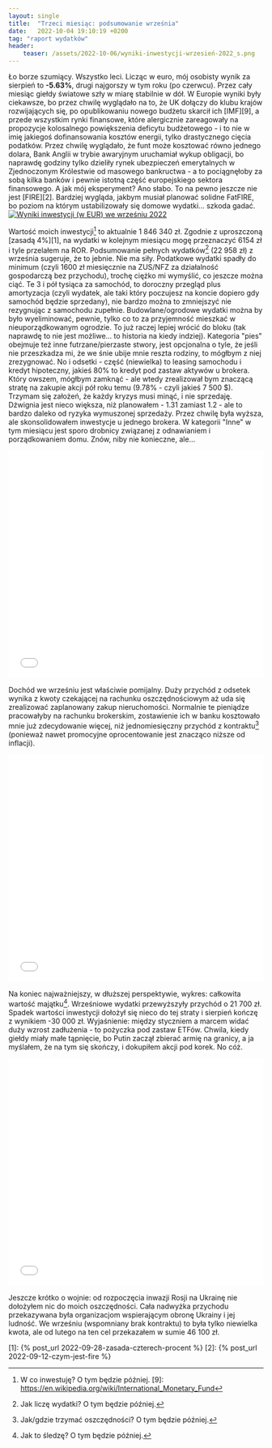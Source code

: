 ```yaml
---
layout: single
title:  "Trzeci miesiąc: podsumowanie września"
date:   2022-10-04 19:10:19 +0200
tag: "raport wydatków"
header:
    teaser: /assets/2022-10-06/wyniki-inwestycji-wrzesień-2022_s.png
---
```

Ło borze szumiący. Wszystko leci. Licząc w euro, mój osobisty wynik za sierpień to **-5.63%**, drugi najgorszy w tym roku (po czerwcu). Przez cały miesiąc giełdy światowe szły w miarę stabilnie w dół. W Europie wyniki były ciekawsze, bo przez chwilę wyglądało na to, że UK dołączy do klubu krajów rozwijających się, po opublikowaniu nowego budżetu skarcił ich [IMF][9], a przede wszystkim rynki finansowe, które alergicznie zareagowały na propozycje kolosalnego powiększenia deficytu budżetowego - i to nie w imię jakiegoś dofinansowania kosztów energii, tylko drastycznego cięcia podatków. Przez chwilę wyglądało, że funt może kosztować równo jednego dolara, Bank Anglii w trybie awaryjnym uruchamiał wykup obligacji, bo naprawdę godziny tylko dzieliły rynek ubezpieczeń emerytalnych w Zjednoczonym Królestwie od masowego bankructwa - a to pociągnęłoby za sobą kilka banków i pewnie istotną część europejskiego sektora finansowego. A jak mój eksperyment? Ano słabo. To na pewno jeszcze nie jest [FIRE][2]. Bardziej wygląda, jakbym musiał planować solidne FatFIRE, bo poziom na którym ustabilizowały się domowe wydatki... szkoda gadać.
[![Wyniki inwestycji (w EUR) we wrześniu 2022](/assets/2022-10-06/wyniki-inwestycji-wrzesień-2022_s.png)](/assets/2022-10-06/wyniki-inwestycji-wrzesień-2022.png)

Wartość moich inwestycji[^8] to aktualnie 1 846 340 zł. Zgodnie z uproszczoną [zasadą 4%][1], na wydatki w kolejnym miesiącu mogę przeznaczyć 6154 zł i tyle przelałem na ROR. Podsumowanie pełnych wydatków[^3] (22 958 zł) z września sugeruje, że to jebnie. Nie ma siły. Podatkowe wydatki spadły do minimum (czyli 1600 zł miesięcznie na ZUS/NFZ za działalność gospodarczą bez przychodu), trochę ciężko mi wymyślić, co jeszcze można ciąć. Te 3 i pół tysiąca za samochód, to doroczny przegląd plus amortyzacja (czyli wydatek, ale taki który poczujesz na koncie dopiero gdy samochód będzie sprzedany), nie bardzo można to zmniejszyć nie rezygnując z samochodu zupełnie. Budowlane/ogrodowe wydatki można by było wyeliminować, pewnie, tylko co to za przyjemność mieszkać w nieuporządkowanym ogrodzie. To już raczej lepiej wrócić do bloku (tak naprawdę to nie jest możliwe... to historia na kiedy indziej). Kategoria "pies" obejmuje też inne futrzane/pierzaste stwory, jest opcjonalna o tyle, że jeśli nie przeszkadza mi, że we śnie ubije mnie reszta rodziny, to mógłbym z niej zrezygnować. No i odsetki - część (niewielka) to leasing samochodu i kredyt hipoteczny, jakieś 80% to kredyt pod zastaw aktywów u brokera. Który owszem, mógłbym zamknąć - ale wtedy zrealizował bym znaczącą stratę na zakupie akcji pół roku temu (9.78% - czyli jakieś 7 500 $). Trzymam się założeń, że każdy kryzys musi minąć, i nie sprzedaję. Dźwignia jest nieco większa, niż planowałem - 1.31 zamiast 1.2 - ale to bardzo daleko od ryzyka wymuszonej sprzedaży. Przez chwilę była wyższa, ale skonsolidowałem inwestycje u jednego brokera.  W kategorii "Inne" w tym miesiącu jest sporo drobnicy związanej z odnawianiem i porządkowaniem domu. Znów, niby nie konieczne, ale...
<iframe markdown="0" title="Podsumowanie wydatków we wrześniu 2022" src="/assets/2022-10-06/wydatki-wrzesień-2022.html" width="100%" height="450px" frameborder="0"></iframe>

Dochód we wrześniu jest właściwie pomijalny. Duży przychód z odsetek wynika z kwoty czekającej na rachunku oszczędnościowym aż uda się zrealizować zaplanowany zakup nieruchomości. Normalnie te pieniądze pracowałyby na rachunku brokerskim, zostawienie ich w banku kosztowało mnie już zdecydowanie więcej, niż jednomiesięczny przychód z kontraktu[^5] (ponieważ nawet promocyjne oprocentowanie jest znacząco niższe od inflacji).
<iframe markdown="0" title="Podsumowanie przychodów we wrześniu 2022" src="/assets/2022-10-06/przychody-wrzesień-2022.html" width="100%" height="450px" frameborder="0"></iframe>

Na koniec najważniejszy, w dłuższej perspektywie, wykres: całkowita wartość majątku[^6]. Wrześniowe wydatki przewyższyły przychód o 21 700 zł. Spadek wartości inwestycji dołożył się nieco do tej straty i sierpień kończę z wynikiem -30 000 zł. Wyjaśnienie: między styczniem a marcem widać duży wzrost zadłużenia - to pożyczka pod zastaw ETFów. Chwila, kiedy giełdy miały małe tąpnięcie, bo Putin zaczął zbierać armię na granicy, a ja myślałem, że na tym się skończy, i dokupiłem akcji pod korek. No cóż.
<iframe markdown="0" title="Podsumowanie majątku we wrześniu 2022" src="/assets/2022-10-06/całkowity-majątek-wrzesień-2022.html" width="100%" height="450px" frameborder="0"></iframe>

Jeszcze krótko o wojnie: od rozpoczęcia inwazji Rosji na Ukrainę nie dołożyłem nic do moich oszczędności. Cała nadwyżka przychodu przekazywana była organizacjom wspierającym obronę Ukrainy i jej ludność. We wrześniu (wspomniany brak kontraktu) to była tylko niewielka kwota, ale od lutego na ten cel przekazałem w sumie 46 100 zł.

[1]: {% post_url 2022-09-28-zasada-czterech-procent %}
[2]: {% post_url 2022-09-12-czym-jest-fire %}
[^3]: Jak liczę wydatki? O tym będzie później.
[^4]: Zdaję sobie sprawę, jak absurdalnie to brzmi dla 99% mieszkających w Polsce. O tym będzie później.
[^5]: Jak/gdzie trzymać oszczędności? O tym będzie później.
[^6]: Jak to śledzę? O tym będzie później.
[^7]: Jak się tutaj znalazłem i jak to się zaczęło? Zgadliście: o tym będzie później.
[^8]: W co inwestuję? O tym będzie później.
[9]: https://en.wikipedia.org/wiki/International_Monetary_Fund
